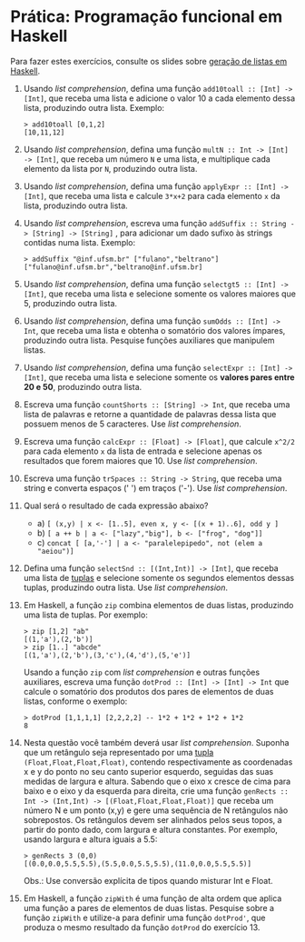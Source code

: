 # Prática: Programação funcional em Haskell

Para fazer estes exercícios, consulte os slides sobre [geração de listas em Haskell](https://docs.google.com/presentation/d/14AVjYb2PCF93LEosxo8JMGep_oqVmRshU9Dzc2CvvBQ/edit?usp=sharing).

1. Usando *list comprehension*, defina uma função `add10toall :: [Int] -> [Int]`, que receba uma lista e adicione o valor 10 a cada elemento dessa lista, produzindo outra lista. Exemplo:

   ```
   > add10toall [0,1,2]
   [10,11,12]
   ```

2. Usando *list comprehension*, defina uma função `multN :: Int -> [Int] -> [Int]`, que receba um número `N` e uma lista, e multiplique cada elemento da lista por `N`, produzindo outra lista.


3. Usando *list comprehension*, defina uma função `applyExpr :: [Int] -> [Int]`, que receba uma lista e calcule `3*x+2` para cada elemento `x` da lista, produzindo outra lista.

4. Usando *list comprehension*, escreva uma função `addSuffix :: String -> [String] -> [String]` , para adicionar um dado sufixo às strings contidas numa lista. Exemplo: 

   ```
   > addSuffix "@inf.ufsm.br" ["fulano","beltrano"]
   ["fulano@inf.ufsm.br","beltrano@inf.ufsm.br]
   ```

5. Usando *list comprehension*, defina uma função `selectgt5 :: [Int] -> [Int]`, que receba uma lista e selecione somente os valores maiores que 5, produzindo outra lista.

6. Usando *list comprehension*, defina uma função `sumOdds :: [Int] -> Int`, que receba uma lista e obtenha o somatório dos valores ímpares, produzindo outra lista. Pesquise funções auxiliares que manipulem listas.

7. Usando *list comprehension*, defina uma função `selectExpr :: [Int] -> [Int]`, que receba uma lista e selecione somente os **valores pares entre 20 e 50**, produzindo outra lista.

8. Escreva uma função `countShorts :: [String] -> Int`, que receba uma lista de palavras e retorne a quantidade de palavras dessa lista que possuem menos de 5 caracteres. Use *list comprehension*.


9. Escreva uma função `calcExpr :: [Float] -> [Float]`, que calcule `x^2/2` para cada elemento `x` da lista de entrada e selecione apenas os resultados que forem maiores que 10. Use *list comprehension*.

10. Escreva uma função `trSpaces :: String -> String`, que receba uma string e converta espaços (' ') em traços ('-'). Use *list comprehension*.

11. Qual será o resultado de cada expressão abaixo?

    - a) `[ (x,y) | x <- [1..5], even x, y <- [(x + 1)..6], odd y ]`
    - b) `[ a ++ b | a <- ["lazy","big"], b <- ["frog", "dog"]]`
    - c) `concat [ [a,'-'] | a <- "paralelepipedo", not (elem a "aeiou")]`

12. Defina uma função `selectSnd :: [(Int,Int)] -> [Int]`, que receba uma lista de [tuplas](http://learnyouahaskell.com/starting-out#tuples) e selecione somente os segundos elementos dessas tuplas, produzindo outra lista. Use *list comprehension*.

13. Em Haskell, a função `zip` combina elementos de duas listas, produzindo uma lista de tuplas. Por exemplo:

    ```
    > zip [1,2] "ab"
    [(1,'a'),(2,'b')]
    > zip [1..] "abcde"
    [(1,'a'),(2,'b'),(3,'c'),(4,'d'),(5,'e')]
    ```
   
    Usando a função `zip` com *list comprehension* e outras funções auxiliares, escreva uma função `dotProd :: [Int] -> [Int] -> Int` que calcule o somatório dos produtos dos pares de elementos de duas listas, conforme o exemplo:

    ```
    > dotProd [1,1,1,1] [2,2,2,2] -- 1*2 + 1*2 + 1*2 + 1*2
    8
    ```

14. Nesta questão você também deverá usar *list comprehension*. Suponha   que   um   retângulo   seja   representado   por   uma   [tupla](http://learnyouahaskell.com/starting-out#tuples) `(Float,Float,Float,Float)`, contendo respectivamente as coordenadas x e y do ponto no seu canto superior esquerdo, seguidas das suas medidas de largura e altura. Sabendo que o eixo x cresce de cima para baixo e o eixo y   da   esquerda   para   direita,   crie   uma   função `genRects :: Int -> (Int,Int) -> [(Float,Float,Float,Float)]` que receba um número N   e   um   ponto   (x,y)   e   gere   uma   sequência   de   N   retângulos   não sobrepostos.  Os retângulos devem ser alinhados pelos seus topos, a partir do ponto dado, com largura e altura constantes. Por exemplo, usando largura e altura iguais a 5.5: 

    ```
    > genRects 3 (0,0) 
    [(0.0,0.0,5.5,5.5),(5.5,0.0,5.5,5.5),(11.0,0.0,5.5,5.5)]
    ```

    Obs.: Use conversão explícita de tipos quando misturar Int e Float.
   
   
15. Em Haskell, a função `zipWith` é uma função de alta ordem que aplica uma função a pares de elementos de duas listas. Pesquise sobre a função `zipWith` e utilize-a para definir uma função `dotProd'`, que produza o mesmo resultado da função `dotProd` do exercício 13.

